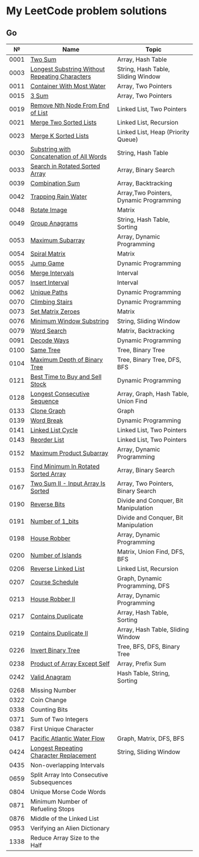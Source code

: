 # My LeetCode problem solutions

## Go

| №    | Name                                                                                                                            | Topic                                   |
| ---- | ------------------------------------------------------------------------------------------------------------------------------- | --------------------------------------- |
| 0001 | [Two Sum](https://leetcode.com/problems/two-sum/)                                                                               | Array, Hash Table                       |
| 0003 | [Longest Substring Without Repeating Characters](https://leetcode.com/problems/longest-substring-without-repeating-characters/) | String, Hash Table, Sliding Window      |
| 0011 | [Container With Most Water](https://leetcode.com/problems/container-with-most-water/)                                           | Array, Two Pointers                     |
| 0015 | [3 Sum](https://leetcode.com/problems/3sum/)                                                                                    | Array, Two Pointers                     |
| 0019 | [Remove Nth Node From End of List](https://leetcode.com/problems/remove-nth-node-from-end-of-list/)                             | Linked List, Two Pointers               |
| 0021 | [Merge Two Sorted Lists](https://leetcode.com/problems/merge-two-sorted-lists/)                                                 | Linked List, Recursion                  |
| 0023 | [Merge K Sorted Lists](https://leetcode.com/problems/merge-k-sorted-lists/)                                                     | Linked List, Heap (Priority Queue)      |
| 0030 | [Substring with Concatenation of All Words](https://leetcode.com/problems/substring-with-concatenation-of-all-words/)           | String, Hash Table                      |
| 0033 | [Search in Rotated Sorted Array](https://leetcode.com/problems/search-in-rotated-sorted-array/)                                 | Array, Binary Search                    |
| 0039 | [Combination Sum](https://leetcode.com/problems/combination-sum/)                                                               | Array, Backtracking                     |
| 0042 | [Trapping Rain Water](https://leetcode.com/problems/trapping-rain-water/)                                                       | Array,Two Pointers, Dynamic Programming |
| 0048 | [Rotate Image](https://leetcode.com/problems/rotate-image/)                                                                     | Matrix                                  |
| 0049 | [Group Anagrams](https://leetcode.com/problems/group-anagrams/)                                                                 | String, Hash Table, Sorting             |
| 0053 | [Maximum Subarray](https://leetcode.com/problems/maximum-subarray/)                                                             | Array, Dynamic Programming              |
| 0054 | [Spiral Matrix](https://leetcode.com/problems/spiral-matrix/)                                                                   | Matrix                                  |
| 0055 | [Jump Game](https://leetcode.com/problems/jump-game/)                                                                           | Dynamic Programming                     |
| 0056 | [Merge Intervals](https://leetcode.com/problems/merge-intervals/)                                                               | Interval                                |
| 0057 | [Insert Interval](https://leetcode.com/problems/insert-interval/)                                                               | Interval                                |
| 0062 | [Unique Paths](https://leetcode.com/problems/unique-paths/)                                                                     | Dynamic Programming                     |
| 0070 | [Climbing Stairs](https://leetcode.com/problems/climbing-stairs/)                                                               | Dynamic Programming                     |
| 0073 | [Set Matrix Zeroes](https://leetcode.com/problems/set-matrix-zeroes/)                                                           | Matrix                                  |
| 0076 | [Minimum Window Substring](https://leetcode.com/problems/minimum-window-substring/)                                             | String, Sliding Window                  |
| 0079 | [Word Search](https://leetcode.com/problems/word-search/)                                                                       | Matrix, Backtracking                    |
| 0091 | [Decode Ways](https://leetcode.com/problems/decode-ways/)                                                                       | Dynamic Programming                     |
| 0100 | [Same Tree](https://leetcode.com/problems/same-tree/)                                                                           | Tree, Binary Tree                       |
| 0104 | [Maximum Depth of Binary Tree](https://leetcode.com/problems/maximum-depth-of-binary-tree/)                                     | Tree, Binary Tree, DFS, BFS             |
| 0121 | [Best Time to Buy and Sell Stock](https://leetcode.com/problems/best-time-to-buy-and-sell-stock/)                               | Dynamic Programming                     |
| 0128 | [Longest Consecutive Sequence](https://leetcode.com/problems/longest-consecutive-sequence/)                                     | Array, Graph, Hash Table, Union Find    |
| 0133 | [Clone Graph](https://leetcode.com/problems/clone-graph/)                                                                       | Graph                                   |
| 0139 | [Word Break](https://leetcode.com/problems/word-break/)                                                                         | Dynamic Programming                     |
| 0141 | [Linked List Cycle](https://leetcode.com/problems/linked-list-cycle/)                                                           | Linked List, Two Pointers               |
| 0143 | [Reorder List](https://leetcode.com/problems/reorder-list/)                                                                     | Linked List, Two Pointers               |
| 0152 | [Maximum Product Subarray](https://leetcode.com/problems/maximum-product-subarray/)                                             | Array, Dynamic Programming              |
| 0153 | [Find Minimum In Rotated Sorted Array](https://leetcode.com/problems/find-minimum-in-rotated-sorted-array/)                     | Array, Binary Search                    |
| 0167 | [Two Sum II - Input Array Is Sorted](https://leetcode.com/problems/two-sum-ii-input-array-is-sorted/)                           | Array, Two Pointers, Binary Search      |
| 0190 | [Reverse Bits](https://leetcode.com/problems/reverse-bits/)                                                                     | Divide and Conquer, Bit Manipulation    |
| 0191 | [Number of 1_bits](https://leetcode.com/problems/number-of-1-bits/)                                                             | Divide and Conquer, Bit Manipulation    |
| 0198 | [House Robber](https://leetcode.com/problems/house-robber/)                                                                     | Array, Dynamic Programming              |
| 0200 | [Number of Islands](https://leetcode.com/problems/number-of-islands/)                                                           | Matrix, Union Find, DFS, BFS            |
| 0206 | [Reverse Linked List](https://leetcode.com/problems/reverse-linked-list/)                                                       | Linked List, Recursion                  |
| 0207 | [Course Schedule](https://leetcode.com/problems/course-schedule/)                                                               | Graph, Dynamic Programming, DFS         |
| 0213 | [House Robber II](https://leetcode.com/problems/house-robber-ii/)                                                               | Array, Dynamic Programming              |
| 0217 | [Contains Duplicate](https://leetcode.com/problems/contains-duplicate/)                                                         | Array, Hash Table, Sorting              |
| 0219 | [Contains Duplicate II](https://leetcode.com/problems/contains-duplicate-ii/)                                                   | Array, Hash Table, Sliding Window       |
| 0226 | [Invert Binary Tree](https://leetcode.com/problems/invert-binary-tree/)                                                         | Tree, BFS, DFS, Binary Tree             |
| 0238 | [Product of Array Except Self](https://leetcode.com/problems/product-of-array-except-self/)                                     | Array, Prefix Sum                       |
| 0242 | [Valid Anagram](https://leetcode.com/problems/valid-anagram/)                                                                   | Hash Table, String, Sorting             |
| 0268 | Missing Number                                                                                                                  |                                         |
| 0322 | Coin Change                                                                                                                     |                                         |
| 0338 | Counting Bits                                                                                                                   |                                         |
| 0371 | Sum of Two Integers                                                                                                             |                                         |
| 0387 | First Unique Character                                                                                                          |                                         |
| 0417 | [Pacific Atlantic Water Flow](https://leetcode.com/problems/pacific-atlantic-water-flow/)                                       | Graph, Matrix, DFS, BFS                 |
| 0424 | [Longest Repeating Character Replacement](https://leetcode.com/problems/longest-repeating-character-replacement/)               | String, Sliding Window                  |
| 0435 | Non-overlapping Intervals                                                                                                       |                                         |
| 0659 | Split Array Into Consecutive Subsequences                                                                                       |                                         |
| 0804 | Unique Morse Code Words                                                                                                         |                                         |
| 0871 | Minimum Number of Refueling Stops                                                                                               |                                         |
| 0876 | Middle of the Linked List                                                                                                       |                                         |
| 0953 | Verifying an Alien Dictionary                                                                                                   |                                         |
| 1338 | Reduce Array Size to the Half                                                                                                   |                                         |
